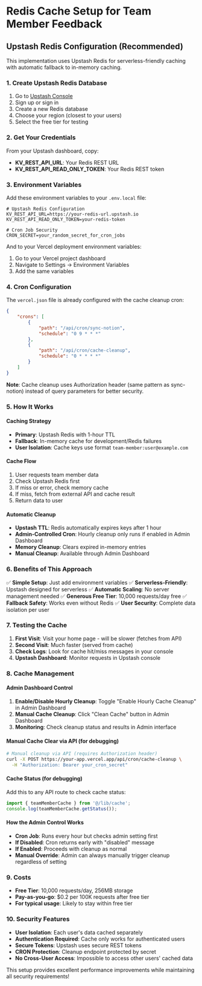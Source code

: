 # Redis Cache Setup for Team Member Feedback

## Upstash Redis Configuration (Recommended)

This implementation uses Upstash Redis for serverless-friendly caching with automatic fallback to in-memory caching.

### 1. Create Upstash Redis Database

1. Go to [Upstash Console](https://console.upstash.com/)
2. Sign up or sign in
3. Create a new Redis database
4. Choose your region (closest to your users)
5. Select the free tier for testing

### 2. Get Your Credentials

From your Upstash dashboard, copy:
- **KV_REST_API_URL**: Your Redis REST URL
- **KV_REST_API_READ_ONLY_TOKEN**: Your Redis REST token

### 3. Environment Variables

Add these environment variables to your `.env.local` file:

```env
# Upstash Redis Configuration
KV_REST_API_URL=https://your-redis-url.upstash.io
KV_REST_API_READ_ONLY_TOKEN=your-redis-token

# Cron Job Security
CRON_SECRET=your_random_secret_for_cron_jobs
```

And to your Vercel deployment environment variables:
1. Go to your Vercel project dashboard
2. Navigate to Settings → Environment Variables
3. Add the same variables

### 4. Cron Configuration

The `vercel.json` file is already configured with the cache cleanup cron:

```json
{
    "crons": [
        {
            "path": "/api/cron/sync-notion",
            "schedule": "0 9 * * *"
        },
        {
            "path": "/api/cron/cache-cleanup",
            "schedule": "0 * * * *"
        }
    ]
}
```

**Note**: Cache cleanup uses Authorization header (same pattern as sync-notion) instead of query parameters for better security.

### 5. How It Works

#### **Caching Strategy**
- **Primary**: Upstash Redis with 1-hour TTL
- **Fallback**: In-memory cache for development/Redis failures
- **User Isolation**: Cache keys use format `team-member:user@example.com`

#### **Cache Flow**
1. User requests team member data
2. Check Upstash Redis first
3. If miss or error, check memory cache
4. If miss, fetch from external API and cache result
5. Return data to user

#### **Automatic Cleanup**
- **Upstash TTL**: Redis automatically expires keys after 1 hour
- **Admin-Controlled Cron**: Hourly cleanup only runs if enabled in Admin Dashboard
- **Memory Cleanup**: Clears expired in-memory entries
- **Manual Cleanup**: Available through Admin Dashboard

### 6. Benefits of This Approach

✅ **Simple Setup**: Just add environment variables
✅ **Serverless-Friendly**: Upstash designed for serverless
✅ **Automatic Scaling**: No server management needed
✅ **Generous Free Tier**: 10,000 requests/day free
✅ **Fallback Safety**: Works even without Redis
✅ **User Security**: Complete data isolation per user

### 7. Testing the Cache

1. **First Visit**: Visit your home page - will be slower (fetches from API)
2. **Second Visit**: Much faster (served from cache)
3. **Check Logs**: Look for cache hit/miss messages in your console
4. **Upstash Dashboard**: Monitor requests in Upstash console

### 8. Cache Management

#### **Admin Dashboard Control**
1. **Enable/Disable Hourly Cleanup**: Toggle "Enable Hourly Cache Cleanup" in Admin Dashboard
2. **Manual Cache Cleanup**: Click "Clean Cache" button in Admin Dashboard
3. **Monitoring**: Check cleanup status and results in Admin interface

#### **Manual Cache Clear via API** (for debugging)
```bash
# Manual cleanup via API (requires Authorization header)
curl -X POST https://your-app.vercel.app/api/cron/cache-cleanup \
  -H "Authorization: Bearer your_cron_secret"
```

#### **Cache Status** (for debugging)
Add this to any API route to check cache status:
```typescript
import { teamMemberCache } from '@/lib/cache';
console.log(teamMemberCache.getStatus());
```

#### **How the Admin Control Works**
- **Cron Job**: Runs every hour but checks admin setting first
- **If Disabled**: Cron returns early with "disabled" message
- **If Enabled**: Proceeds with cleanup as normal
- **Manual Override**: Admin can always manually trigger cleanup regardless of setting

### 9. Costs

- **Free Tier**: 10,000 requests/day, 256MB storage
- **Pay-as-you-go**: $0.2 per 100K requests after free tier
- **For typical usage**: Likely to stay within free tier

### 10. Security Features

- **User Isolation**: Each user's data cached separately
- **Authentication Required**: Cache only works for authenticated users
- **Secure Tokens**: Upstash uses secure REST tokens
- **CRON Protection**: Cleanup endpoint protected by secret
- **No Cross-User Access**: Impossible to access other users' cached data

This setup provides excellent performance improvements while maintaining all security requirements!